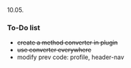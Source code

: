 10.05.
### To-Do list 
* ~~create a method converter in plugin~~
* ~~use converter everywhere~~
* modify prev code: profile, header-nav
